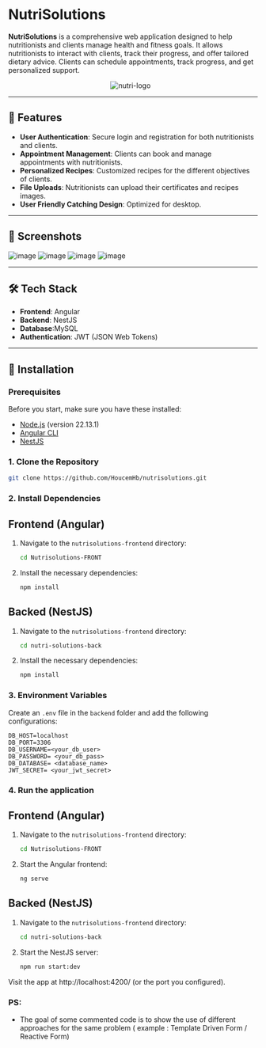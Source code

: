 # NutriSolutions  
 
**NutriSolutions** is a comprehensive web application designed to help nutritionists and clients manage health and fitness goals. It allows nutritionists to interact with clients, track their progress, and offer tailored dietary advice. Clients can schedule appointments, track progress, and get personalized support.
<p align="center">
   <img src="https://github.com/user-attachments/assets/05093c53-a6e0-457b-b11b-e7e816dda4cf" alt="nutri-logo" style="margin-right: 10px;" />
</p>

---

## 🚀 Features

- **User Authentication**: Secure login and registration for both nutritionists and clients.
- **Appointment Management**: Clients can book and manage appointments with nutritionists.
- **Personalized Recipes**: Customized recipes for the different objectives of clients.
- **File Uploads**: Nutritionists can upload their certificates and recipes images.
- **User Friendly Catching Design**: Optimized for desktop.

---

## 📸 Screenshots
![image](https://github.com/user-attachments/assets/b92ccbdd-17be-4965-84a5-1efb0aab15b1)
![image](https://github.com/user-attachments/assets/288ad9b6-6ad2-421f-adef-60040278eb50)
![image](https://github.com/user-attachments/assets/691ccbef-78a3-40fe-96c2-1f46da44ab28)
![image](https://github.com/user-attachments/assets/cd511b3f-79e1-4518-8e74-6ab9b55f18c0)




---

## 🛠️ Tech Stack

- **Frontend**: Angular
- **Backend**: NestJS
- **Database**:MySQL
- **Authentication**: JWT (JSON Web Tokens)

---

## 🔧 Installation

### Prerequisites

Before you start, make sure you have these installed:

- [Node.js](https://nodejs.org/en/) (version 22.13.1)
- [Angular CLI](https://angular.io/cli)
- [NestJS](https://nestjs.com/)

### 1. Clone the Repository
  ```bash
git clone https://github.com/HoucemHb/nutrisolutions.git
```

### 2. Install Dependencies

## Frontend (Angular)
1. Navigate to the `nutrisolutions-frontend` directory:
    ```bash
    cd Nutrisolutions-FRONT
    ```
2. Install the necessary dependencies:
    ```bash
    npm install
    ```
## Backed (NestJS)
1. Navigate to the `nutrisolutions-frontend` directory:
    ```bash
    cd nutri-solutions-back
    ```
2. Install the necessary dependencies:
    ```bash
    npm install
    ```

### 3. Environment Variables

Create an `.env` file in the `backend` folder and add the following configurations:

```env
DB_HOST=localhost
DB_PORT=3306
DB_USERNAME=<your_db_user>
DB_PASSWORD= <your_db_pass>
DB_DATABASE= <database_name>
JWT_SECRET= <your_jwt_secret>
 ```

### 4. Run the application

## Frontend (Angular)
1. Navigate to the `nutrisolutions-frontend` directory:
    ```bash
    cd Nutrisolutions-FRONT
    ```
2. Start the Angular frontend:
    ```bash
    ng serve
    ```
## Backed (NestJS)
1. Navigate to the `nutrisolutions-frontend` directory:
    ```bash
    cd nutri-solutions-back
    ```
2. Start the NestJS server:
    ```bash
    npm run start:dev
    ```
Visit the app at http://localhost:4200/ (or the port you configured).

### PS: 
- The goal of some commented code is to show the use of different approaches for the same problem ( example : Template Driven Form / Reactive Form)



